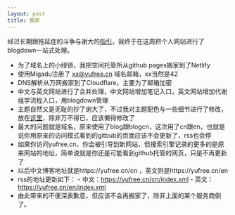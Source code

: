 ```yaml
---
layout: post
title: 搬家
---
```

经过长期跟拖延症的斗争与谢大的[指引](https://yihui.name/cn/2017/04/url-to-content/)，我终于在这周把个人网站进行了blogdown一站式处理。

- 为了域名上的小绿锁，我把空间托管所从github pages搬家到了Netlify
- 使用Migadu注册了 xx@yufree.cn 域名邮箱，xx当然是42
- DNS解析从万网搬家到了Cloudflare，主要为了邮箱加密
- 中文与英文网站进行了合并处理，中文网站增加笔记入口，英文网站增加代谢组学流程入口，用blogdown管理
- 主题自然又是无耻的抄了谢大了，不过我对主题配色与一些细节进行了修改，放在[这里](https://github.com/yufree/hugo-lithium-theme)，除非万不得已，应该懒得修改了
- 最大的问题就是域名，原来使用了blog跟blogcn，这次用了cn跟en，也就是说你用原来的访问模式看到的gitbub的页面应该不会更新了，rss也会停
- 如果你访问yufree.cn，你会被引导到新网站，但搜索引擎记录的更多的是原来网站的地址，简单说就是你还是可能看到github托管的网页，只是不再更新了
- 以后中文博客地址就是https://yufree.cn/cn ，英文则是https://yufree.cn/en
- rss的地址更新如下：
        - 中文：https://yufree.cn/cn/index.xml
        - 英文：https://yufree.cn/en/index.xml
- 由此带来的不便深表歉意，但应该不会再搬家了，除非上面的某个服务商倒了。